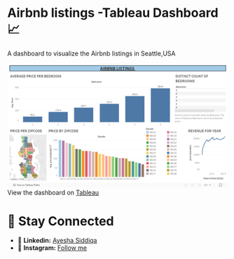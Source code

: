 # Airbnb listings -Tableau Dashboard 📈
 A dashboard to visualize the Airbnb listings in Seattle,USA

![](Screenshot-1.png)
View the dashboard on [Tableau](https://public.tableau.com/app/profile/ayesha.siddiqa8048/viz/Airbnblistings-SeattleUSA/Dashboard1)

# 🤝 Stay Connected
 - 💼 **Linkedin:** [Ayesha Siddiqa](https://www.linkedin.com/in/ayesha67?utm_source=share&utm_campaign=share_via&utm_content=profile&utm_medium=android_app)
 - 📸 **Instagram:** [Follow me](https://www.instagram.com/__ayesh_7?igsh=OGQ5ZDc2ODk2ZA==)
